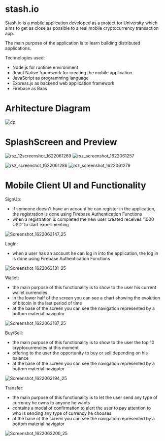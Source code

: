 # stash.io

Stash.io is a mobile application developed as a project for University which aims to get as close as possible to a real mobile cryptocurrency transaction app.

The main purpose of the application is to learn building distributed applications.

Technologies used:
  - Node.js for runtime environment
  - React Native framework for creating the mobile application
  - JavaScript as programming language
  - Express.js as backend web application framework
  - Firebase as Baas


# Arhitecture Diagram

![dp](https://user-images.githubusercontent.com/25872149/119739944-b2893480-be8b-11eb-89c8-bbbd797bec23.jpg)

# SplashScreen and Preview

![rsz_12screenshot_1622061269](https://user-images.githubusercontent.com/25872149/119728316-fd02b500-be7b-11eb-86c4-0504ce7bb0ea.png) ![rsz_screenshot_1622061257](https://user-images.githubusercontent.com/25872149/119727867-7bab2280-be7b-11eb-84b1-41a15c68fe00.png) 

![rsz_screenshot_1622061286](https://user-images.githubusercontent.com/25872149/119728599-5834a780-be7c-11eb-9a58-b5c016c9c304.png) ![rsz_screenshot_1622061279](https://user-images.githubusercontent.com/25872149/119728469-30ddda80-be7c-11eb-8ac7-1f66c9c680ae.png)

# Mobile Client UI and Functionality
  
SignUp:
  - if someone doesn't have an account he can register in the application, the registration is done using Firebase Authentication Functions
  - when a registration is completed the new user created receives '1000 USD' to start experimenting

![Screenshot_1622063147_25](https://user-images.githubusercontent.com/25872149/119731511-b1eaa100-be7f-11eb-8e7e-d91876d6c645.png)

LogIn:
  - when a user has an account he can log in into the application, the log in is done using Firebase Authentication Functions

![Screenshot_1622063131_25](https://user-images.githubusercontent.com/25872149/119731393-8d8ec480-be7f-11eb-9a9a-28d6932ab99d.png)

Wallet:
  - the main purpose of this functionality is to show to the user his current wallet currencies
  - in the lower half of the screen you can see a chart showing the evolution of bitcoin in the last period of time
  - at the base of the screen you can see the navigation represented by a bottom material navigator

![Screenshot_1622063187_25](https://user-images.githubusercontent.com/25872149/119731602-d0e93300-be7f-11eb-9a08-76fd13e1d4dd.png)
    
Buy/Sell:
  - the main purpose of this functionality is to show to the user the top 10 cryptocurrencies at this moment
  - offering to the user the opportunity to buy or sell depending on his balance
  - at the base of the screen you can see the navigation represented by a bottom material navigator

![Screenshot_1622063194_25](https://user-images.githubusercontent.com/25872149/119731656-e199a900-be7f-11eb-98fb-984ed5913e8a.png)

Transfer:
  - the main purpose of this functionality is to let the user send any type of currency he owns to anyone he wants
  - contains a modal of confirmation to alert the user to pay attention to who is sending any type of currency he chooses
  - at the base of the screen you can see the navigation represented by a bottom material navigator

![Screenshot_1622063200_25](https://user-images.githubusercontent.com/25872149/119731755-fd04b400-be7f-11eb-94ce-d50e19574c54.png)




  
